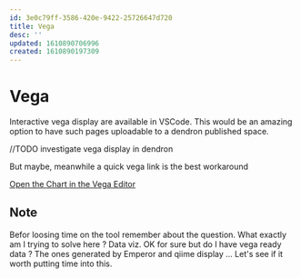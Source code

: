```yaml
---
id: 3e0c79ff-3586-420e-9422-25726647d720
title: Vega
desc: ''
updated: 1610890706996
created: 1610890197309
---
```


# Vega

Interactive vega display are available in VSCode.
This would be an amazing option to have such pages uploadable to a dendron published space.

//TODO investigate vega display in dendron

But maybe, meanwhile a quick vega link is the best workaround

[Open the Chart in the Vega Editor](https://vega.github.io/editor/#/url/vega/N4IgJAzgxgFgpgWwIYgFwhgF0wBwqgegIDc4BzJAOjIEtMYBXAI0poHsDp5kTykSArJQBWENgDsQAGhAATONABONHJnaT0AQQAEUJABs442UkXbiNCAwM0AXkjUTtbAGbaTNfQE9dMJOLIFbUw2YPhtAGUAMgAFbQEABgTtCBpxKDhtACYkhMppEBwkWVk0sjQBGVSycQMINABtUFqEODQQCEw4HALiAwY21ABGADYAXylmpFb21xcIOExe-sGhhImpmfQAdxpZegKGHBMu9s7u7QAqeKztAGpnF3nFq+0hoZANkBbBjDgaMhYQ7HBy-c44V4CT6Tb7TMGwRBtGR9fQDdo4NIAay8cH0+jY2zIijgRgKTDSsjQoDSOAYS3QC0MUCWMjYqnU9VQDUKWJxeIJRJJkhkTFRcDYin8gTJigJ4lFA0FpJktMUOEMSuFhQYasMEqlSJAxNkCsNxsFXgKxr5+O2pqtcFkNoFxOVHRwcGZkv0IAAumMxr6ZCcUFzNmCcIkEodFD70CHOJGkgBaHJJShQCDEAouCXIemgTBeD3tTPZlWmBZUkBQfFV9DiBgIJhwRQFE6-DufCYgTCS8QQXOKBCNQvF367YwEgpiRQFkAuGi4ynx0EFCXyNvoJDQIylALQkBsznc-RIcpBhdL-SyE81uttS87xqFYnZ-0wosl9BDhAMM8FHAAAeOBbnIDhNpQoFwMQ2gAPzaAAFCckG1mwCzaMm7gQQgUFvgAlNoBDYZgkHQbBqDaNGMjPugKJol8X6-L+-4oDIwGge0OKmMhOGUB2+EFLRIDcW2jHju0aitAw4h0Dm14ruBpwyDJdB3qJBTbCSmJ+jRd7bNRIDbB8H5jt+C55qxgEgWBUlwAA8k8CyYIhADkJheK5UgkZBBmCXp7QGdCZm-HZqksley7tF2KmyZgd4ebpIC0dysiGbIJmBoGVR6IYJ7hlxBRMe0TD+JSwZsMgaTViGZxJoZi5RfGhmzvSfYDD2-bSqgoDgtW1S1HGHRdD0AZfD8pZsPibYyMV6D6GkcCmAUtbTD0qDtXAMhdYMvUIlsvUAoNZz7W0AYVVVGgNMmeQJCMUgJA9lB3f6l4anu+VXnik3TUVdCGO0AAiSCeD4ADCfgBFtkSxPESR-ZghgAGISJgER2KsWSzf9DnKEY9IgIYLgRWoiNwDExT7uUqA5KyTmLGgQyVEeePiATIQ9LNEnoESxRLmz7Y0MSzLqO0MASnYqMGAUvOlPjAAyRhkAcNOJDIsv85gAAqMA0FAmLiAonJrDIv4OO0ACknxvUgXhsHS1ZQFNTYDozFYlGUjMCD2yCKJin1zSARL25zC6yiOPULkgGTzrVDL1QUE10Ss9Tq7KRxMJa6AaedHQSvOjU3tFfEaayiibtFCgZMYns9nHTSwlsIDIEBM724oGTtPRChFf2g55qOvbc8lZCChQylHngL4t0lhe3i+XaveNcKBdpqe9n3v6D4HCwAI4DOkhqdKY9KPcNbIVAAzAFOzaY2I7ieZLEAexNnF10dmIUUxJs5QoneY9N49wfK4S0nAA2TZXgAHZ-LJU5EpM6n5h5hTiocOK6klozSMtpWeCl36GhSkZQyxk-SP2YpZF+IAOK2RoK0RyzwXLuVtl5EBlA-JCXgUFMh7RFz6C6Fg6h79IIdm0AAHhIkgNyLdXL4QaAkX0lAW4AH0uxZUvNAAwPcwyN1+K3Lm5lSrGHbJVEGGhQBx2weA9ec9AotXzmgTanUDT9RGv1I60sGSuLGk+ICWiG4S3xu0ImEUNEA2zn9fWnIXB1C2nIEx1VUDRP0AsGQZ4Wz6Aph7A8qAAAcps8zm3QBbNiFlhwOC1sg2hhpSZhMOjUDxhRTD4z-pgw8NS4CaACGEs+7TNALRqO0ZQgISY4wABpoGTHk3sOMACaEysbTLJijNm6NbCrHWDCAJAt0AcxnLlXRET-ZoCSSkuJl1jkxPyWUgmFsmA5gKdrSpMxUlIHSX0o6QS4DE0AukNg8hqxpNxJyUARwuyR1bpHUJBzTZ4OTmKMkZU0BnzmM5Nx9ShoIFRjAXipFcLd0ItcFFDNc5smjnQLOdTjqri6DiyC+KxHaByfBIBlFoxjQDJeX2RztGB2FhFFw4caoOFDCAbu9QexGCdv8yO+NWzVghXtTR7Q9GRSLjsQyRL5wDQaZitm2KUK4QEq8TV3YZC7H2DAfq+zlUIqMcMOmDCJlDB7BSjo1rwkwqanINlMh4AAiBJC91IlbUriGA61FqBkzOpkE7RQhtFAACU+YMGBaKlYaAsg9hCFNNQ61KUNLsija5tLDWgm8q5Yp2hblVtkN5C2MyZHANcgAHWbeIVywCzYuQNZQbu5a7iUCyBbGRpqQCgrXJHXhcZFVhJrFNCU8kvXd27ByrKQA/view)


## Note 

Befor loosing time on the tool remember about the question. What exactly am I trying to solve here ?
Data viz. OK for sure but do I have vega ready data ? The ones generated by Emperor and qiime display ... 
Let's see if it worth putting time into this.